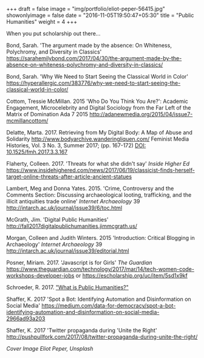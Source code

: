 +++
draft = false
image = "img/portfolio/eliot-peper-56415.jpg"
showonlyimage = false
date = "2016-11-05T19:50:47+05:30"
title = "Public Humanities"
weight = 4
+++

When you put scholarship out there...

<!--more-->

Bond, Sarah. 'The argument made by the absence: On Whiteness, Polychromy, and Diversity in Classics' <https://sarahemilybond.com/2017/04/30/the-argument-made-by-the-absence-on-whiteness-polychromy-and-diversity-in-classics/>

Bond, Sarah. 'Why We Need to Start Seeing the Classical World in Color' <https://hyperallergic.com/383776/why-we-need-to-start-seeing-the-classical-world-in-color/>

Cottom, Tressie McMillan. 2015 'Who Do You Think You Are?': Academic Engagement, Microcelebrity and Digital Sociology from the Far Left of the Matrix of Domination Ada 7 2015 <http://adanewmedia.org/2015/04/issue7-mcmillancottom/>

Delatte, Marta. 2017. Retrieving from My Digital Body: A Map of Abuse and Solidarity http://www.bodyarchive.wanderingliquen.com/ Feminist Media Histories, Vol. 3 No. 3, Summer 2017; (pp. 167-172) [DOI: 10.1525/fmh.2017.3.3.167](http://fmh.ucpress.edu/content/3/3/167)

Flaherty, Colleen. 2017. 'Threats for what she didn't say' _Inside Higher Ed_ <https://www.insidehighered.com/news/2017/06/19/classicist-finds-herself-target-online-threats-after-article-ancient-statues>

Lambert, Meg and Donna Yates. 2015. 'Crime, Controversy and the Comments Section: Discussing archaeological looting, trafficking, and the illicit antiquities trade online' _Internet Archaeology_ 39 http://intarch.ac.uk/journal/issue39/6/toc.html

McGrath, Jim. 'Digital Public Humanities' <http://fall2017digitalpublichumanities.jimmcgrath.us/>

Morgan, Colleen and Judith Winters. 2015 'Introduction: Critical Blogging in Archaeology' _Internet Archaeology_ 39 <http://intarch.ac.uk/journal/issue39/editorial.html>

Posner, Miriam. 2017. 'Javascript is for Girls' _The Guardian_ <https://www.theguardian.com/technology/2017/mar/14/tech-women-code-workshops-developer-jobs> or <https://escholarship.org/uc/item/5sd1x9kf>

Schroeder, R. 2017. ["What is Public Humanities?"](https://dayofph.wordpress.com/what-is-public-humanities/)

Shaffer, K. 2017 'Spot a Bot: Identifying Automation and Disinformation on Social Media' <https://medium.com/data-for-democracy/spot-a-bot-identifying-automation-and-disinformation-on-social-media-2966ad93a203>

Shaffer, K. 2017 'Twitter propaganda during 'Unite the Right' <http://pushpullfork.com/2017/08/twitter-propaganda-during-unite-the-right/>



_Cover Image Eliot Peper, Unsplash_

